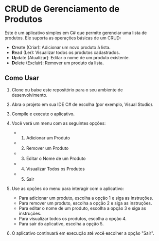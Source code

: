 # CRUD de Gerenciamento de Produtos

Este é um aplicativo simples em C# que permite gerenciar uma lista de produtos. Ele suporta as operações básicas de um CRUD:

- **C**reate (Criar): Adicionar um novo produto à lista.
- **R**ead (Ler): Visualizar todos os produtos cadastrados.
- **U**pdate (Atualizar): Editar o nome de um produto existente.
- **D**elete (Excluir): Remover um produto da lista.

## Como Usar

1. Clone ou baixe este repositório para o seu ambiente de desenvolvimento.

2. Abra o projeto em sua IDE C# de escolha (por exemplo, Visual Studio).

3. Compile e execute o aplicativo.

4. Você verá um menu com as seguintes opções:
   - 1. Adicionar um Produto
   - 2. Remover um Produto
   - 3. Editar o Nome de um Produto
   - 4. Visualizar Todos os Produtos
   - 5. Sair

5. Use as opções do menu para interagir com o aplicativo:
   - Para adicionar um produto, escolha a opção 1 e siga as instruções.
   - Para remover um produto, escolha a opção 2 e siga as instruções.
   - Para editar o nome de um produto, escolha a opção 3 e siga as instruções.
   - Para visualizar todos os produtos, escolha a opção 4.
   - Para sair do aplicativo, escolha a opção 5.

6. O aplicativo continuará em execução até você escolher a opção "Sair".
